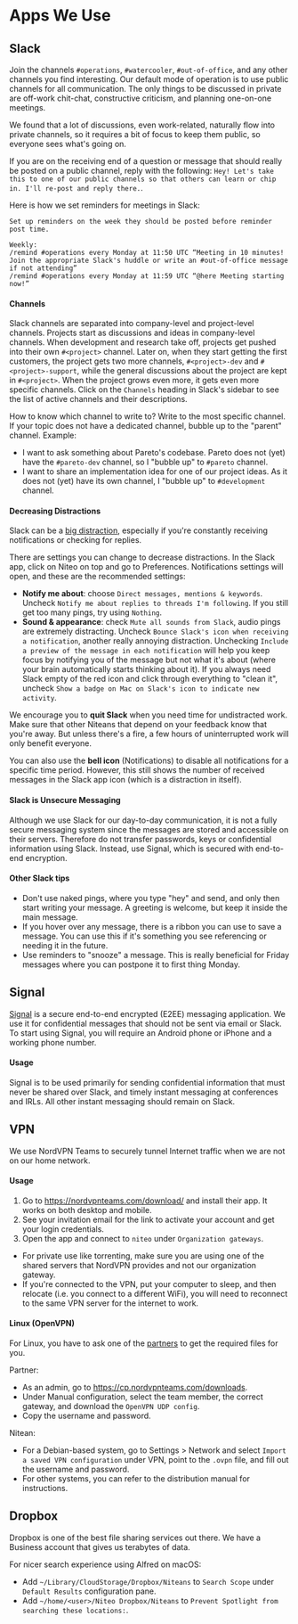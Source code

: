 # Apps We Use

## Slack

Join the channels `#operations`, `#watercooler`, `#out-of-office`, and any other channels you find interesting. Our default mode of operation is to use public channels for all communication. The only things to be discussed in private are off-work chit-chat, constructive criticism, and planning one-on-one meetings.

We found that a lot of discussions, even work-related, naturally flow into private channels, so it requires a bit of focus to keep them public, so everyone sees what's going on.

If you are on the receiving end of a question or message that should really be posted on a public channel, reply with the following: `Hey! Let's take this to one of our public channels so that others can learn or chip in. I'll re-post and reply there.`.

Here is how we set reminders for meetings in Slack:

```
Set up reminders on the week they should be posted before reminder post time.

Weekly:
/remind #operations every Monday at 11:50 UTC “Meeting in 10 minutes! Join the appropriate Slack's huddle or write an #out-of-office message if not attending”
/remind #operations every Monday at 11:59 UTC “@here Meeting starting now!”
```

#### Channels

Slack channels are separated into company-level and project-level channels. Projects start as discussions and ideas in company-level channels. When development and research take off, projects get pushed into their own `#<project>` channel. Later on, when they start getting the first customers, the project gets two more channels, `#<project>-dev` and `#<project>-support`, while the general discussions about the project are kept in `#<project>`. When the project grows even more, it gets even more specific channels. Click on the `Channels` heading in Slack's sidebar to see the list of active channels and their descriptions.

How to know which channel to write to? Write to the most specific channel. If your topic does not have a dedicated channel, bubble up to the "parent" channel. Example:
* I want to ask something about Pareto's codebase. Pareto does not (yet) have the `#pareto-dev` channel, so I "bubble up" to `#pareto` channel.
* I want to share an implementation idea for one of our project ideas. As it does not (yet) have its own channel, I "bubble up" to `#development` channel.

#### Decreasing Distractions

Slack can be a [big distraction](https://m.signalvnoise.com/is-group-chat-making-you-sweat-744659addf7d), especially if you're constantly receiving notifications or checking for replies.

There are settings you can change to decrease distractions. In the Slack app, click on Niteo on top and go to Preferences. Notifications settings will open, and these are the recommended settings:

- **Notify me about**: choose `Direct messages, mentions & keywords`. Uncheck `Notify me about replies to threads I'm following`. If you still get too many pings, try using `Nothing`.
- **Sound & appearance**: check `Mute all sounds from Slack`, audio pings are extremely distracting. Uncheck `Bounce Slack's icon when receiving a notification`, another really annoying distraction. Unchecking `Include a preview of the message in each notification` will help you keep focus by notifying you of the message but not what it's about (where your brain automatically starts thinking about it). If you always need Slack empty of the red icon and click through everything to "clean it", uncheck `Show a badge on Mac on Slack's icon to indicate new activity`.

We encourage you to **quit Slack** when you need time for undistracted work. Make sure that other Niteans that depend on your feedback know that you're away. But unless there's a fire, a few hours of uninterrupted work will only benefit everyone.

You can also use the **bell icon** (Notifications) to disable all notifications for a specific time period. However, this still shows the number of received messages in the Slack app icon (which is a distraction in itself).


#### Slack is Unsecure Messaging

Although we use Slack for our day-to-day communication, it is not a fully secure messaging system since the messages are stored and accessible on their servers. Therefore do not transfer passwords, keys or confidential information using Slack. Instead, use Signal, which is secured with end-to-end encryption.

#### Other Slack tips

- Don't use naked pings, where you type "hey" and send, and only then start writing your message. A greeting is welcome, but keep it inside the main message.
- If you hover over any message, there is a ribbon you can use to save a message. You can use this if it's something you see referencing or needing it in the future.
- Use reminders to "snooze" a message. This is really beneficial for Friday messages where you can postpone it to first thing Monday.

## Signal

[Signal](https://signal.org/) is a secure end-to-end encrypted (E2EE) messaging application. We use it for confidential messages that should not be sent via email or Slack. To start using Signal, you will require an Android phone or iPhone and a working phone number.

#### Usage

Signal is to be used primarily for sending confidential information that must never be shared over Slack, and timely instant messaging at conferences and IRLs. All other instant messaging should remain on Slack.

## VPN

We use NordVPN Teams to securely tunnel Internet traffic when we are not on our home network.

#### Usage

1. Go to https://nordvpnteams.com/download/ and install their app. It works on both desktop and mobile.
1. See your invitation email for the link to activate your account and get your login credentials.
1. Open the app and connect to `niteo` under `Organization gateways`.
- For private use like torrenting, make sure you are using one of the shared servers that NordVPN provides and not our organization gateway.
- If you're connected to the VPN, put your computer to sleep, and then relocate (i.e. you connect to a different WiFi), you will need to reconnect to the same VPN server for the internet to work.

#### Linux (OpenVPN)
For Linux, you have to ask one of the [partners](https://github.com/orgs/teamniteo/teams/partners) to get the required files for you.

Partner:
  - As an admin, go to https://cp.nordvpnteams.com/downloads.
  - Under Manual configuration, select the team member, the correct gateway, and download the `OpenVPN UDP config`.
  - Copy the username and password.

Nitean:
  - For a Debian-based system, go to Settings > Network and select `Import a saved VPN configuration` under VPN, point to the `.ovpn` file, and fill out the username and password.
  - For other systems, you can refer to the distribution manual for instructions.

## Dropbox

Dropbox is one of the best file sharing services out there. We have a Business account that gives us terabytes of data.

For nicer search experience using Alfred on macOS:
  * Add `~/Library/CloudStorage/Dropbox/Niteans` to `Search Scope` under `Default Results` configuration pane.
  * Add `~/home/<user>/Niteo Dropbox/Niteans` to `Prevent Spotlight from searching these locations:`.

